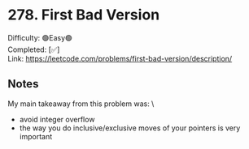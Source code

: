 # 278. First Bad Version

Difficulty: 🟢Easy🟢 \
Completed: [✅] \
Link: https://leetcode.com/problems/first-bad-version/description/

## Notes

My main takeaway from this problem was: \

* avoid integer overflow
* the way you do inclusive/exclusive moves of your pointers is very important